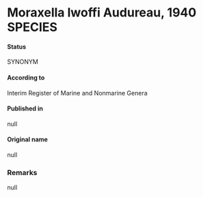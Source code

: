 Moraxella lwoffi Audureau, 1940 SPECIES
=======

#### Status
SYNONYM

#### According to
Interim Register of Marine and Nonmarine Genera

#### Published in
null

#### Original name
null

### Remarks
null